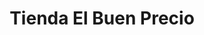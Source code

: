 ---
title: "Tienda El Buen Precio"
url: /zona-19-ciudad-de-guatemala/tienda-el-buen-precio/
shop: general
---
